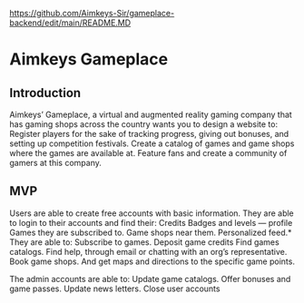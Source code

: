 https://github.com/Aimkeys-Sir/gameplace-backend/edit/main/README.MD
# Aimkeys Gameplace
## Introduction
Aimkeys’ Gameplace, a virtual and augmented reality gaming company that has gaming shops across the country wants you to design a website to:
Register players for the sake of tracking progress, giving out bonuses, and setting up competition festivals.
Create a catalog of games and game shops where the games are available at.
Feature fans and create a community of gamers at this company.


## MVP
Users are able to create free accounts with basic information. They are able to login to their accounts and find their:
Credits
Badges and levels —  profile
Games they are subscribed to.
Game shops near them.
Personalized feed.*
They are able to:
Subscribe to games.
Deposit game credits
Find games catalogs.
Find help, through email or chatting with an org’s representative.
Book game shops. And get maps and directions to the specific game points.

The admin accounts are able to:
Update game catalogs.
Offer bonuses and game passes.
Update news letters.
Close user accounts
